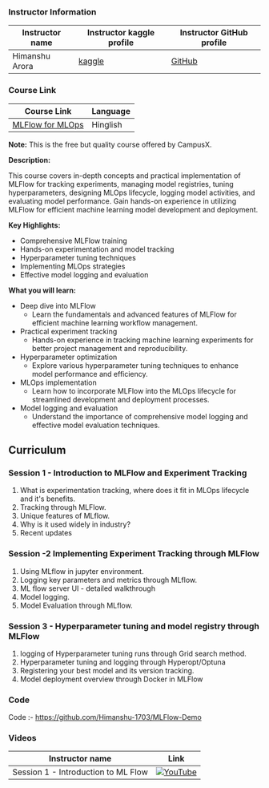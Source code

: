 ### Instructor Information

| Instructor name | Instructor kaggle profile | Instructor GitHub profile | 
|-----------------|-----------------------------|--------------------------|
| Himanshu Arora | [kaggle](https://www.kaggle.com/himanshuarora1703) | [GitHub](https://github.com/Himanshu-1703) |
### Course Link

| Course Link | Language |
|-------------|----------|
| [MLFlow for MLOps](https://learnwith.campusx.in/courses/End-to-End-ML-Project-using-MLOps-660db627f5fd821663d46a01#howtouse) | Hinglish |

**Note:** This is the free but quality course offered by CampusX.

**Description:**

This course covers in-depth concepts and practical implementation of MLFlow for tracking experiments, managing model registries, tuning hyperparameters, designing MLOps lifecycle, logging model activities, and evaluating model performance. Gain hands-on experience in utilizing MLFlow for efficient machine learning model development and deployment.

**Key Highlights:**

- Comprehensive MLFlow training
- Hands-on experimentation and model tracking
- Hyperparameter tuning techniques
- Implementing MLOps strategies
- Effective model logging and evaluation

**What you will learn:**


- Deep dive into MLFlow
    - Learn the fundamentals and advanced features of MLFlow for efficient machine learning workflow management.
- Practical experiment tracking
    - Hands-on experience in tracking machine learning experiments for better project management and reproducibility.
- Hyperparameter optimization
    - Explore various hyperparameter tuning techniques to enhance model performance and efficiency.
- MLOps implementation
    - Learn how to incorporate MLFlow into the MLOps lifecycle for streamlined development and deployment processes.
- Model logging and evaluation
    - Understand the importance of comprehensive model logging and effective model evaluation techniques.

## Curriculum

### Session 1 - Introduction to MLFlow and Experiment Tracking

1. What is experimentation tracking, where does it fit in MLOps lifecycle and it's benefits.
2. Tracking through MLFlow.
3. Unique features of MLflow.
4. Why is it used widely in industry?
5. Recent updates

### Session -2 Implementing Experiment Tracking through MLFlow

1. Using MLflow in jupyter environment.
2. Logging key parameters and metrics through MLflow.
3. ML flow server UI - detailed walkthrough
4. Model logging.
5. Model Evaluation through MLflow.

### Session 3 - Hyperparameter tuning and model registry through MLFlow

1. logging of Hyperparameter tuning runs through Grid search method.
2. Hyperparameter tuning and logging through Hyperopt/Optuna
3. Registering your best model and its version tracking.
4. Model deployment overview through Docker in MLFlow


### Code
Code :- https://github.com/Himanshu-1703/MLFlow-Demo

### Videos
| Instructor name  | Link |
|-----------------|-------------------------|
| Session 1 - Introduction to ML Flow |[![YouTube](https://img.shields.io/badge/YouTube-Video-green)](https://youtu.be/d1KbiKWLn64?si=WzhqFTegfywsEPNN)|
